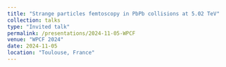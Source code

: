 ```yaml
---
title: "Strange particles femtoscopy in PbPb collisions at 5.02 TeV"
collection: talks
type: "Invited talk"
permalink: /presentations/2024-11-05-WPCF
venue: "WPCF 2024"
date: 2024-11-05
location: "Toulouse, France"
---
```

